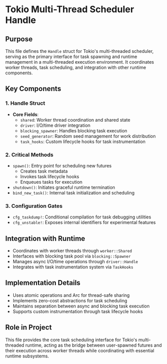 # Tokio Multi-Thread Scheduler Handle

## Purpose
This file defines the `Handle` struct for Tokio's multi-threaded scheduler, serving as the primary interface for task spawning and runtime management in a multi-threaded execution environment. It coordinates worker threads, task scheduling, and integration with other runtime components.

## Key Components

### 1. Handle Struct
- **Core Fields**:
  - `shared`: Worker thread coordination and shared state
  - `driver`: I/O/time driver integration
  - `blocking_spawner`: Handles blocking task execution
  - `seed_generator`: Random seed management for work distribution
  - `task_hooks`: Custom lifecycle hooks for task instrumentation

### 2. Critical Methods
- `spawn()`: Entry point for scheduling new futures
  - Creates task metadata
  - Invokes task lifecycle hooks
  - Enqueues tasks for execution
- `shutdown()`: Initiates graceful runtime termination
- `bind_new_task()`: Internal task initialization and scheduling

### 3. Configuration Gates
- `cfg_taskdump!`: Conditional compilation for task debugging utilities
- `cfg_unstable!`: Exposes internal identifiers for experimental features

## Integration with Runtime
- Coordinates with worker threads through `worker::Shared`
- Interfaces with blocking task pool via `blocking::Spawner`
- Manages async I/O/time operations through `driver::Handle`
- Integrates with task instrumentation system via `TaskHooks`

## Implementation Details
- Uses atomic operations and Arc for thread-safe sharing
- Implements zero-cost abstractions for task scheduling
- Maintains separation between async and blocking task execution
- Supports custom instrumentation through task lifecycle hooks

## Role in Project
This file provides the core task scheduling interface for Tokio's multi-threaded runtime, acting as the bridge between user-spawned futures and their execution across worker threads while coordinating with essential runtime subsystems.
